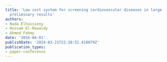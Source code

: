 ```yaml
---
title: 'Low cost system for screening cardiovascular diseases in large population:
  preliminary results'
authors:
- Nada Elhussieny
- Hossam El-Rewaidy
- Ahmed Fahmy
date: '2016-04-01'
publishDate: '2024-03-21T22:28:51.418079Z'
publication_types:
- paper-conference
---
```

